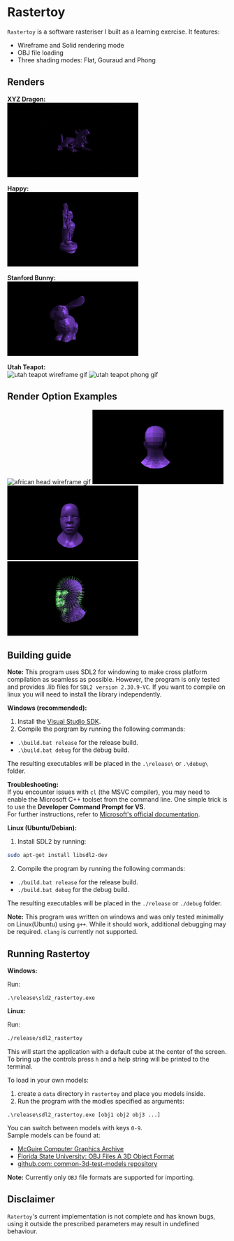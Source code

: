# Rastertoy
`Rastertoy` is a software rasteriser I built as a learning exercise. It features:
* Wireframe and Solid rendering mode
* OBJ file loading
* Three shading modes: Flat, Gouraud and Phong

## Renders
**XYZ Dragon:** <br>
<img src="images/xyz_dragon.gif" alt="xyz_dragon gif" width="300" height="170">
<!-- ![](images/xyz_dragon.gif) -->

**Happy:** <br>
<img src="images/happy.gif" alt="happy gif" width="300" height="170">

**Stanford Bunny:** <br>
<img src="images/stanford_bunny.gif" alt="bunny gif" width="300" height="170">

**Utah Teapot:** <br>
<img src="images/utah_teapot_wireframe.gif" alt="utah teapot wireframe gif" width="300" height="170">
<img src="images/utah_teapot.gif" alt="utah teapot phong gif" width="300" height="170">

## Render Option Examples
<img src="images/african_head_wireframe.gif" alt="african head wireframe gif" width="300" height="170">
<img src="images/african_head_solid_flat.gif" alt="african head flat gif" width="300" height="170">
<img src="images/african_head_solid_phong.gif" alt="utah teapot phong gif" width="300" height="170">
<img src="images/african_head_flat_normals.gif" alt="utah teapot normals gif" width="300" height="170">


## Building guide
**Note:** This program uses SDL2 for windowing to make cross platform compilation as seamless as possible. However, the program is only tested and provides .lib files for `SDL2 version 2.30.9-VC`. If you want to compile on linux you will need to install the library independently.

**Windows (recommended):**

1. Install the [Visual Studio SDK](https://learn.microsoft.com/en-us/visualstudio/extensibility/installing-the-visual-studio-sdk?view=vs-2022).
2. Compile the porgram by running the following commands:
* `.\build.bat release` for the release build.
* `.\build.bat debug` for the debug build.

The resulting executables will be placed in the `.\release\` or `.\debug\` folder.

**Troubleshooting:** <br>
If you encounter issues with `cl` (the MSVC compiler), you may need to enable the Microsoft C++ toolset from the command line. One simple trick is to use the **Developer Command Prompt for VS**. <br>
For further instructions, refer to [Microsoft's official documentation](https://learn.microsoft.com/en-us/cpp/build/building-on-the-command-line?view=msvc-170).

**Linux (Ubuntu/Debian):** 

1. Install SDL2 by running:<br>
```bash
sudo apt-get install libsdl2-dev
```
2. Compile the program by running the following commands:
* `./build.bat release` for the release build.
* `./build.bat debug` for the debug build.

The resulting executables will be placed in the `./release` or `./debug` folder.

**Note:** This program was written on windows and was only tested minimally on Linux(Ubuntu) using `g++`. While it should work, additional debugging may be required. `clang` is currently not supported.

## Running Rastertoy
**Windows:**

Run:
 ```batch
 .\release\sld2_rastertoy.exe
 ``` 

**Linux:**

Run:
```bash
./release/sdl2_rastertoy
```
This will start the application with a default cube at the center of the screen. To bring up the controls press `h` and a help string will be printed to the terminal.<br>

To load in your own models:
1. create a `data` directory in `rastertoy` and place you models inside.
2. Run the program with the modles specified as arguments:
```batch
.\release\sdl2_rastertoy.exe [obj1 obj2 obj3 ...]
```
You can switch between models with keys `0-9`.<br>
Sample models can be found at:
* [McGuire Computer Graphics Archive](https://casual-effects.com/data/)
* [Florida State University: OBJ Files A 3D Object Format](https://people.sc.fsu.edu/~jburkardt/data/obj/obj.html)
* [github.com: common-3d-test-models repository](https://github.com/alecjacobson/common-3d-test-models)

**Note:** Currently only `OBJ` file formats are supported for importing.

## Disclaimer
`Ratertoy`'s current implementation is not complete and has known bugs, using it outside the prescribed parameters may result in undefined behaviour.